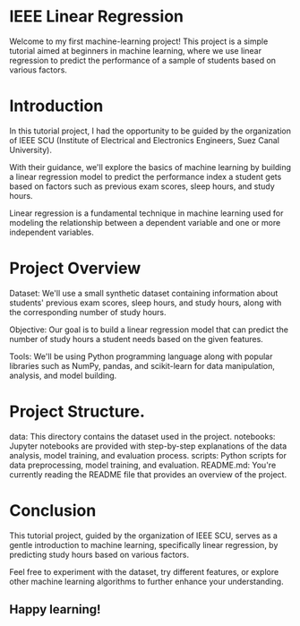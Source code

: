 # IEEE Linear Regression

Welcome to my first machine-learning project! This project is a simple tutorial aimed at beginners in machine learning, where we use linear regression to predict the performance of a sample of students based on various factors.

# Introduction
In this tutorial project, I had the opportunity to be guided by the organization of IEEE SCU (Institute of Electrical and Electronics Engineers, Suez Canal University). 

With their guidance, we'll explore the basics of machine learning by building a linear regression model to predict the performance index a student gets based on factors such as previous exam scores, sleep hours, and study hours.

Linear regression is a fundamental technique in machine learning used for modeling the relationship between a dependent variable and one or more independent variables.

# Project Overview

Dataset: We'll use a small synthetic dataset containing information about students' previous exam scores, sleep hours, and study hours, along with the corresponding number of study hours.

Objective: Our goal is to build a linear regression model that can predict the number of study hours a student needs based on the given features.

Tools: We'll be using Python programming language along with popular libraries such as NumPy, pandas, and scikit-learn for data manipulation, analysis, and model building.

# Project Structure.

data: This directory contains the dataset used in the project.
notebooks: Jupyter notebooks are provided with step-by-step explanations of the data analysis, model training, and evaluation process.
scripts: Python scripts for data preprocessing, model training, and evaluation.
README.md: You're currently reading the README file that provides an overview of the project.

# Conclusion
This tutorial project, guided by the organization of IEEE SCU, serves as a gentle introduction to machine learning, specifically linear regression, by predicting study hours based on various factors. 

Feel free to experiment with the dataset, try different features, or explore other machine learning algorithms to further enhance your understanding.

Happy learning!
-----------------------------------------------------------------------------------------------------------------------------
